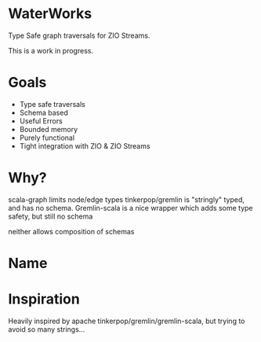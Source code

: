 # WaterWorks
Type Safe graph traversals for ZIO Streams.

This is a work in progress.

# Goals
 * Type safe traversals
 * Schema based
 * Useful Errors
 * Bounded memory
 * Purely functional
 * Tight integration with ZIO & ZIO Streams

# Why?
scala-graph limits node/edge types
tinkerpop/gremlin is "stringly" typed, and has no schema. Gremlin-scala is a nice wrapper which adds some type safety, but still no schema

neither allows composition of schemas

# Name


# Inspiration
Heavily inspired by apache tinkerpop/gremlin/gremlin-scala, but trying to avoid so many strings...